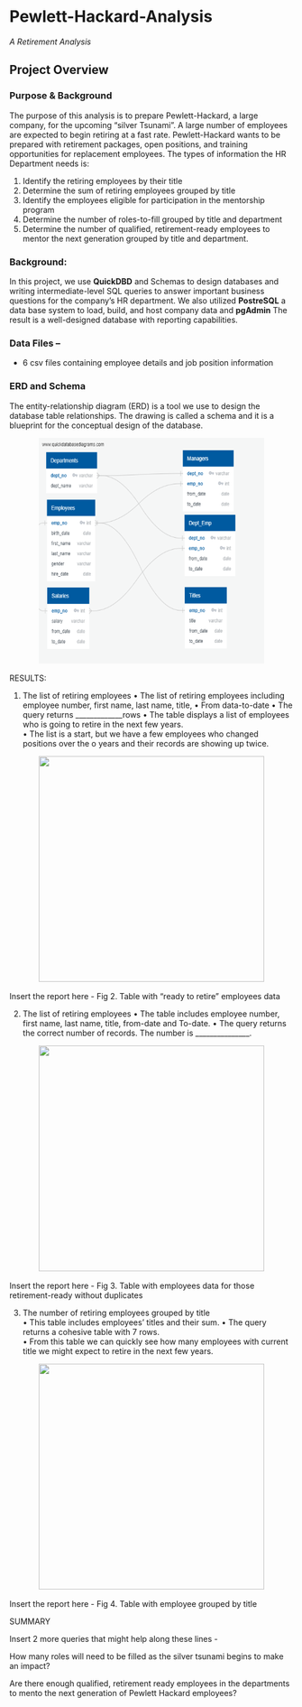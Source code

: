 # Pewlett-Hackard-Analysis
*A Retirement Analysis*

## Project Overview 
 
### Purpose & Background
 
The purpose of this analysis is to prepare Pewlett-Hackard, a large company, for the upcoming “silver Tsunami”.   A large number of employees are expected to begin retiring at a fast rate.  Pewlett-Hackard wants to be prepared with retirement packages, open positions, and training opportunities for replacement employees.    The types of information the HR Department needs is: 
1.	Identify the retiring employees by their title
2.	Determine the sum of retiring employees grouped by title
3.	Identify the employees eligible for participation in the mentorship program
4.	Determine the number of roles-to-fill grouped by title and department
5.	Determine the number of qualified, retirement-ready employees to mentor 
the next generation grouped by title and department.   


### Background:  
In this project, we use **QuickDBD** and Schemas to design databases and writing intermediate-level SQL queries to answer important business questions for the company’s HR department. We also utilized **PostreSQL** a data base system to load, build, and host company data and **pgAdmin** The result is a well-designed database with reporting capabilities.   

### Data Files – 
-	6 csv files containing employee details and job position information 

### ERD and Schema
The entity-relationship diagram (ERD) is a tool we use to design the database table relationships. The drawing is called a schema and it is a blueprint for the conceptual design of the database.    

<p align="center">
  <img width="400" height="400" src="https://github.com/mjrotter4445/Pewlett-Hackard-Analysis/blob/main/Pewlett_Hackard_Analysis_Folder/EmployeeDB.png">
</p>

RESULTS:  

1.	The list of retiring employees 
•	The list of retiring employees including employee number, first name, last name, title, 
•	From data-to-date
•	The query returns _____________rows
•	The table displays a list of employees who is going to retire in the next few years.  
•	The list is a start, but we have a few employees who changed positions over the
o	years and their records are showing up twice.   

<p align="center">
  <img width="400" height="400" src="xxxxxxx.png">
</p>  Insert the report here -  Fig 2.  Table with “ready to retire” employees data

2.	The list of retiring employees 
•	The table includes employee number, first name, last name, title, from-date and
To-date. 
•	The query returns the correct number of records.  The number is _______________.

<p align="center">
  <img width="400" height="400" src="xxxxxxx.png">
</p>  Insert the report here -  Fig 3.  Table with employees data for those retirement-ready without duplicates

3.	The number of retiring employees grouped by title  
•	This table includes employees’ titles and their sum. 
•	The query returns a cohesive table with 7 rows.  
•	From this table we can quickly see how many employees with current title we might expect to  retire in the next few years.   

<p align="center">
  <img width="400" height="400" src="xxxxxxx.png">
</p>  Insert the report here -  Fig 4.  Table with employee grouped by title
  


SUMMARY 

Insert 2 more queries that might help along these lines -  

How many roles will need to be filled as the silver tsunami begins to make an impact? 

Are there enough qualified, retirement ready employees in the departments to mento the next generation of Pewlett Hackard employees?  


